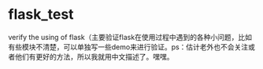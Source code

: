 # flask_test
verify the using of flask（主要验证flask在使用过程中遇到的各种小问题，比如有些模块不清楚，可以单独写一些demo来进行验证。ps：估计老外也不会关注或者他们有更好的方法，所以我就用中文描述了。嘿嘿。
